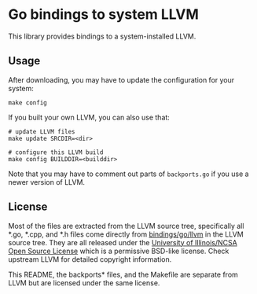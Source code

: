 # Go bindings to system LLVM

This library provides bindings to a system-installed LLVM.

## Usage

After downloading, you may have to update the configuration for your system:

    make config

If you built your own LLVM, you can also use that:

    # update LLVM files
    make update SRCDIR=<dir>
    
    # configure this LLVM build
    make config BUILDDIR=<builddir>

Note that you may have to comment out parts of `backports.go` if you use a
newer version of LLVM.

## License

Most of the files are extracted from the LLVM source tree, specifically all
\*.go, \*.cpp, and \*.h files come directly from
[bindings/go/llvm](https://github.com/llvm-mirror/llvm/tree/release_70/bindings/go/llvm)
in the LLVM source tree. They are all released under the [University of
Illinois/NCSA Open Source License](http://releases.llvm.org/7.0.0/LICENSE.TXT)
which is a permissive BSD-like license. Check upstream LLVM for detailed
copyright information.

This README, the backports\* files, and the Makefile are separate from LLVM but
are licensed under the same license.
